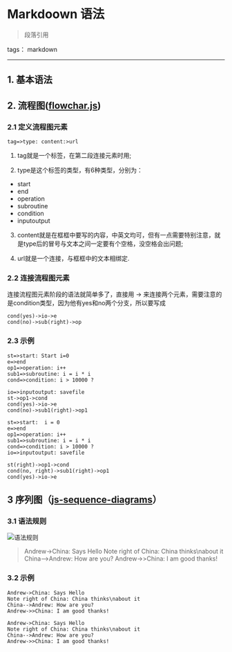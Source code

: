 ﻿# Markdoown 语法

> 段落引用

tags： markdown

---
## 1. 基本语法

## 2. 流程图([flowchar.js][1])
[1]: https://github.com/adrai/flowchart.js
### 2.1 定义流程图元素
``` tag=>type: content:>url ```
1. tag就是一个标签，在第二段连接元素时用;

2. type是这个标签的类型，有6种类型，分别为：
- start
- end
- operation
- subroutine
- condition
- inputoutput

3. content就是在框框中要写的内容，中英文均可，但有一点需要特别注意，就是type后的冒号与文本之间一定要有个空格，没空格会出问题;

4. url就是一个连接，与框框中的文本相绑定.

### 2.2 连接流程图元素
连接流程图元素阶段的语法就简单多了，直接用 -> 来连接两个元素，需要注意的是condition类型，因为他有yes和no两个分支，所以要写成
```
cond(yes)->io->e
cond(no)->sub(right)->op
```
### 2.3 示例
```
st=>start: Start i=0
e=>end
op1=>operation: i++
sub1=>subroutine: i = i * i
cond=>condition: i > 10000 ?

io=>inputoutput: savefile
st->op1->cond
cond(yes)->io->e
cond(no)->sub1(right)->op1
```
```flow
st=>start:  i = 0
e=>end
op1=>operation: i++
sub1=>subroutine: i = i * i
cond=>condition: i > 10000 ?
io=>inputoutput: savefile

st(right)->op1->cond
cond(no, right)->sub1(right)->op1
cond(yes)->io->e
```

## 3 序列图（[js-sequence-diagrams][1]）
[1]:https://bramp.github.io/js-sequence-diagrams
### 3.1 语法规则
![语法规则](https://bramp.github.io/js-sequence-diagrams/images/grammar.png)
> Andrew->China: Says Hello
> Note right of China: China thinks\nabout it
> China-->Andrew: How are you?
> Andrew->>China: I am good thanks!

### 3.2 示例
```
Andrew->China: Says Hello
Note right of China: China thinks\nabout it
China-->Andrew: How are you?
Andrew->>China: I am good thanks!
```
```seq
Andrew->China: Says Hello
Note right of China: China thinks\nabout it
China-->Andrew: How are you?
Andrew->>China: I am good thanks!
```